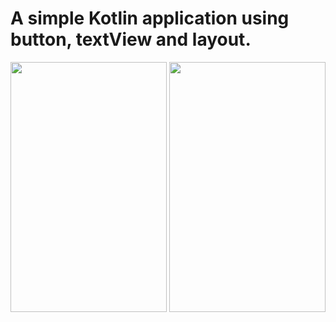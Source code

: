 # A simple Kotlin application using button, textView and layout.

<img src=https://user-images.githubusercontent.com/56589369/87422684-c0222c80-c5e1-11ea-978b-60e07dbd8820.png height="400" width="250">

<img src=https://user-images.githubusercontent.com/56589369/87422686-c1ebf000-c5e1-11ea-9aba-34af92ca9abf.png height="400" width="250">
